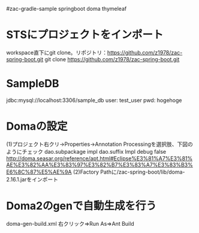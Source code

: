 #zac-gradle-sample
springboot
doma
thymeleaf

# STSにプロジェクトをインポート
workspace直下にgit clone。リポジトリ：https://github.com/z1978/zac-spring-boot.git
git clone https://github.com/z1978/zac-spring-boot.git

# SampleDB
jdbc:mysql://localhost:3306/sample_db
user: test_user
pwd: hogehoge

# Domaの設定
(1)プロジェクト右クリ→Properties→Annotation Processingを選択肢、下図のようにチェック
	dao.subpackage	impl
	dao.suffix	Impl
	debug	false
	http://doma.seasar.org/reference/apt.html#Eclipse%E3%81%A7%E3%81%AE%E3%82%AA%E3%83%97%E3%82%B7%E3%83%A7%E3%83%B3%E6%8C%87%E5%AE%9A
(2)Factory Pathに/zac-spring-boot/lib/doma-2.16.1.jarをインポート

# Doma2のgenで自動生成を行う
doma-gen-build.xml
右クリック⇒Run As⇒Ant Build